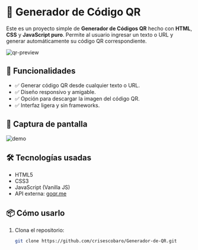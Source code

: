 # 🎯 Generador de Código QR

Este es un proyecto simple de **Generador de Códigos QR** hecho con **HTML**, **CSS** y **JavaScript puro**. Permite al usuario ingresar un texto o URL y generar automáticamente su código QR correspondiente.

![qr-preview](https://api.qrserver.com/v1/create-qr-code/?data=https://github.com/tuusuario/qr-generator&size=150x150)

## 🚀 Funcionalidades

- ✅ Generar código QR desde cualquier texto o URL.
- ✅ Diseño responsivo y amigable.
- ✅ Opción para descargar la imagen del código QR.
- ✅ Interfaz ligera y sin frameworks.

## 📸 Captura de pantalla

![demo](./screenshot.png)

## 🛠️ Tecnologías usadas

- HTML5
- CSS3
- JavaScript (Vanilla JS)
- API externa: [goqr.me](https://goqr.me/api/)

## 📦 Cómo usarlo

1. Clona el repositorio:

   ```bash
   git clone https://github.com/crisescobaro/Generador-de-QR.git
